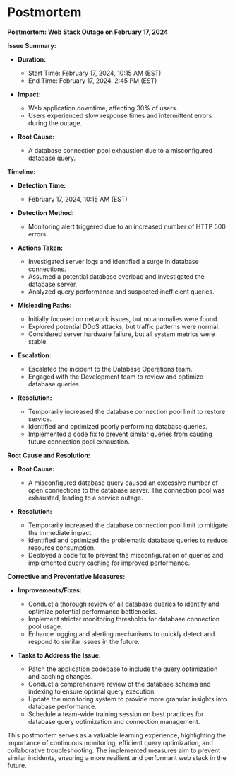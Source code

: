 # Postmortem

**Postmortem: Web Stack Outage on February 17, 2024**

**Issue Summary:**

- **Duration:**
    - Start Time: February 17, 2024, 10:15 AM (EST)
    - End Time: February 17, 2024, 2:45 PM (EST)

- **Impact:**
    - Web application downtime, affecting 30% of users.
    - Users experienced slow response times and intermittent errors during the outage.

- **Root Cause:**
    - A database connection pool exhaustion due to a misconfigured database query.

**Timeline:**

- **Detection Time:**
    - February 17, 2024, 10:15 AM (EST)

- **Detection Method:**
    - Monitoring alert triggered due to an increased number of HTTP 500 errors.

- **Actions Taken:**
    - Investigated server logs and identified a surge in database connections.
    - Assumed a potential database overload and investigated the database server.
    - Analyzed query performance and suspected inefficient queries.

- **Misleading Paths:**
    - Initially focused on network issues, but no anomalies were found.
    - Explored potential DDoS attacks, but traffic patterns were normal.
    - Considered server hardware failure, but all system metrics were stable.

- **Escalation:**
    - Escalated the incident to the Database Operations team.
    - Engaged with the Development team to review and optimize database queries.

- **Resolution:**
    - Temporarily increased the database connection pool limit to restore service.
    - Identified and optimized poorly performing database queries.
    - Implemented a code fix to prevent similar queries from causing future connection pool exhaustion.

**Root Cause and Resolution:**

- **Root Cause:**
    - A misconfigured database query caused an excessive number of open connections to the database server. The
      connection pool was exhausted, leading to a service outage.

- **Resolution:**
    - Temporarily increased the database connection pool limit to mitigate the immediate impact.
    - Identified and optimized the problematic database queries to reduce resource consumption.
    - Deployed a code fix to prevent the misconfiguration of queries and implemented query caching for improved
      performance.

**Corrective and Preventative Measures:**

- **Improvements/Fixes:**
    - Conduct a thorough review of all database queries to identify and optimize potential performance bottlenecks.
    - Implement stricter monitoring thresholds for database connection pool usage.
    - Enhance logging and alerting mechanisms to quickly detect and respond to similar issues in the future.

- **Tasks to Address the Issue:**
    - Patch the application codebase to include the query optimization and caching changes.
    - Conduct a comprehensive review of the database schema and indexing to ensure optimal query execution.
    - Update the monitoring system to provide more granular insights into database performance.
    - Schedule a team-wide training session on best practices for database query optimization and connection management.

This postmortem serves as a valuable learning experience, highlighting the importance of continuous monitoring,
efficient query optimization, and collaborative troubleshooting. The implemented measures aim to prevent similar
incidents, ensuring a more resilient and performant web stack in the future.

